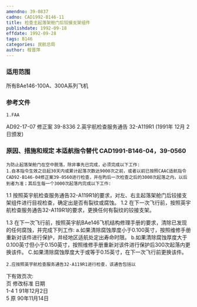 ```yaml
---
amendno: 39-0837
cadno: CAD1992-B146-11
title: 检查主起落架舱门后铰接支架组件
publishdate: 1992-09-18
effdate: 1992-09-28
tags: B146
categories: 民航总局
author: 程晋萍
---
```


### 适用范围 
所有BAe146-100A、300A系列飞机

<!--more-->
### 参考文件
    1.FAA 
AD92-17-07 修正案 39-8336 
    2.英宇航检查服务通告 32-A119R1 (1991年 12月 2日颁发) 

### 原因、措施和规定 本适航指令替代 CAD1991-B146-04，39-0560 
    为防止起落架舱门在空中脱落，除非事先已完成，必须完成以下工作: 
    1.自本指令生效之日起30天内或累计起落次数达9000次之前，或者以前已按照CAAC适航指令CAD92-B146-04修正案39-0560进行检查，并在昀后一次检查之后的3000次起落之内，以后到者为准；其后生每一个3000次起落内完成以下工作: 
1.1
 按照英宇航检查服务通告32-A119R1的要求，对左、右主起落架舱门后铰接支架组件进行目视检查，确定出是否有裂纹或腐蚀。 
1.2
 在下一次飞行前，按照英宇航检查服务通告32-A119R1的要求，更换任何有裂纹的铰接支架。 

       
1.3 在下一次飞行前，按照英宇航BAe146飞机结构修理手册的要求，清除已发现的任何腐蚀，并完成下列工作: 
        a.如果清除腐蚀厚度小于0.100英寸，按照维修手册重新对该件进行保护，并经地区适航处定出寿命时限。 
b.如果清除腐蚀厚度大于0.100英寸但小于0.150英寸，按照维修手册重新对该件进行保护后300次起落内更换该件。 
    C.如果清除腐蚀厚度大于或等于0.15英寸，在下一次飞行前更换该件。 

    2.应按照英宇航检查服务通告32-A119R1进行检查，该通告包括以
下有效页次:  
页  修改标准   日期  
1-4  1  91年12月2日  
5  原  90年11月14日 


